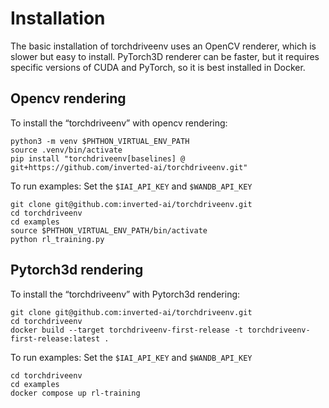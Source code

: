 # Installation

The basic installation of torchdriveenv uses an OpenCV renderer, which is slower but easy to install. PyTorch3D renderer can be faster, but it requires specific versions of CUDA and PyTorch, so it is best installed in Docker.

## Opencv rendering

To install the “torchdriveenv” with opencv rendering:
```
python3 -m venv $PHTHON_VIRTUAL_ENV_PATH
source .venv/bin/activate
pip install "torchdriveenv[baselines] @ git+https://github.com/inverted-ai/torchdriveenv.git"
```

To run examples:
Set the `$IAI_API_KEY` and `$WANDB_API_KEY`
```
git clone git@github.com:inverted-ai/torchdriveenv.git
cd torchdriveenv
cd examples
source $PHTHON_VIRTUAL_ENV_PATH/bin/activate
python rl_training.py
```

## Pytorch3d rendering

To install the “torchdriveenv” with Pytorch3d rendering:
```
git clone git@github.com:inverted-ai/torchdriveenv.git
cd torchdriveenv
docker build --target torchdriveenv-first-release -t torchdriveenv-first-release:latest .
```

To run examples:
Set the `$IAI_API_KEY` and `$WANDB_API_KEY`
```
cd torchdriveenv
cd examples
docker compose up rl-training
```
